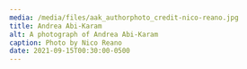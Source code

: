 ```yaml
---
media: /media/files/aak_authorphoto_credit-nico-reano.jpg
title: Andrea Abi-Karam
alt: A photograph of Andrea Abi-Karam
caption: Photo by Nico Reano
date: 2021-09-15T00:30:00-0500
---
```

